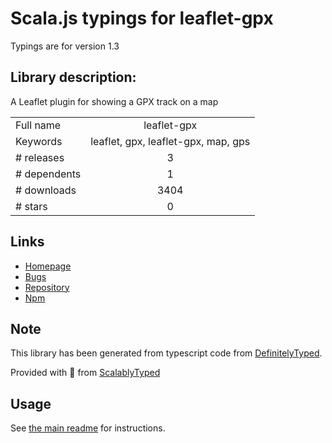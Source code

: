 
# Scala.js typings for leaflet-gpx

Typings are for version 1.3

## Library description:
A Leaflet plugin for showing a GPX track on a map

|                    |                 |
| ------------------ | :-------------: |
| Full name          | leaflet-gpx |
| Keywords           | leaflet, gpx, leaflet-gpx, map, gps |
| # releases         | 3 |
| # dependents       | 1 |
| # downloads        | 3404 |
| # stars            | 0 |

## Links
- [Homepage](https://github.com/mpetazzoni/leaflet-gpx#readme)
- [Bugs](https://github.com/mpetazzoni/leaflet-gpx/issues)
- [Repository](https://github.com/mpetazzoni/leaflet-gpx)
- [Npm](https://www.npmjs.com/package/leaflet-gpx)
    


## Note
This library has been generated from typescript code from [DefinitelyTyped](https://definitelytyped.org).

Provided with :purple_heart: from [ScalablyTyped](https://github.com/oyvindberg/ScalablyTyped)

## Usage
See [the main readme](../../readme.md) for instructions.


